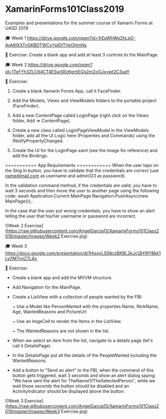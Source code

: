 # XamarinForms101Class2019
Examples and presentations for the summer course of Xamarin Forms at UASD 2019

🎓 Week 1 https://drive.google.com/open?id=1rEpWhWg2hLpG-AyA6lXXTvGKBDTWCxYpIDITVeOHmNs

🤠 Exercise: 
Create a blank app and add at least 3 controls to the MainPage.

🎓 Week 2 https://drive.google.com/open?id=1TeFYh3ZLC64CT4ESwSRz6grhEGg2mZoOJxvwt2C3ueY

🤠 Exercise:
1. Create a blank Xamarin Forms App, call it FaceFinder.

2. Add the Models, Views and ViewModels folders to the portable project (FaceFinder).

3. Add a new ContentPage called LoginPage (right click on the Views folder, Add => ContentPage).

4. Create a new class called LoginPageViewModel in the ViewModels folder, add all the UI Logic 
   here (Properties and Commands) using the INotifyPropertyChanged.

5. Create the UI for the LoginPage.xaml (see the image for reference) and add the Bindings.

=========== App Requirements ============
When the user taps on the Sing In button, you have to validate that the 
credentials are correct (use name@mail.com as username and admin123 as password).

In the validation command method, if the credentials are valid, you have to wait 3 seconds 
and then move the user to another page using the following code:
await Application.Current.MainPage.Navigation.PushAsync(new MainPage());.

In the case that the user put wrong credentials, you have to show an alert telling the user
that his/her username or password are incorrect.

![Week 2 Exercise](https://raw.githubusercontent.com/AngelGarcia13/XamarinForms101Class2019/master/Images/Week2 Exercise.jpg)

🎓 Week 3 https://docs.google.com/presentation/d/1HisoyLS5lkrzBKBL2kJcQH19YBkk1Lyi1MTjniZ7L4o

🤠 Exercise:
- Create a blank app and add the MVVM structure.
- Add Navigation for the MainPage.
- Create a ListView with a collection of people wanted by the FBI:

	~ Use a Model like PersonWanted with the properties Name, NickName, Age, WantedReasons and PictureUrl
	
	~ Use an ImgeCell to render the Items in the ListView.
	
	~ The WantedReasons are not shown in the list.
	
- When we select an item from the list, navigate to a details page (let's call it DetailsPage).
- In the DetailsPage put all the details of the PeopleWanted including the WantedReasons.
- Add a button to "Send an alert" to the FBI, when the command of this button gets triggered, wait 3 seconds and show an alert dialog saying: "We have sent the alert for TheNameOfTheSelectedPerson", while we wait those seconds the button should be disabled and an ActivityIndicator should be displayed above the button.

![Week 3 Exercise](https://raw.githubusercontent.com/AngelGarcia13/XamarinForms101Class2019/master/Images/Week3 Exercise.jpg)
